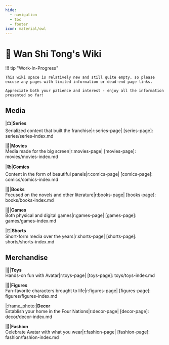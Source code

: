 ```yaml
---
hide:
  - navigation
  - toc
  - footer
icon: material/owl
---
```


# :owl: Wan Shi Tong's Wiki

!!! tip "Work-In-Progress"

    This wiki space is relatively new and still quite empty, so please excuse any pages with limited information or dead-end page links.

    Appreciate both your patience and interest - enjoy all the information presented so far!

## Media

|:tv:|__Series__ <br>Serialized content that built the franchise|r:series-page|
[series-page]: series/series-index.md

|:movie_camera:|__Movies__ <br>Media made for the big screen|r:movies-page|
[movies-page]: movies/movies-index.md

|:books:|__Comics__ <br>Content in the form of beautiful panels|r:comics-page|
[comics-page]: comics/comics-index.md

|:bookmark:|__Books__ <br>Focused on the novels and other literature|r:books-page|
[books-page]: books/books-index.md

|:game_die:|__Games__ <br>Both physical and digital games|r:games-page|
[games-page]: games/games-index.md

|:alarm_clock:|__Shorts__ <br>Short-form media over the years|r:shorts-page|
[shorts-page]: shorts/shorts-index.md

## Merchandise

|:bricks:|__Toys__ <br>Hands-on fun with Avatar|r:toys-page|
[toys-page]: toys/toys-index.md

|:man_dancing:|__Figures__ <br>Fan-favorite characters brought to life|r:figures-page|
[figures-page]: figures/figures-index.md

|:frame_photo:|__Decor__ <br>Establish your home in the Four Nations|r:decor-page|
[decor-page]: decor/decor-index.md

|:dress:|__Fashion__ <br>Celebrate Avatar with what you wear|r:fashion-page|
[fashion-page]: fashion/fashion-index.md